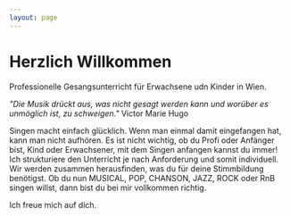 ```yaml
---
layout: page
---
```

<h1>Herzlich Willkommen</h1>


Professionelle Gesangsunterricht für Erwachsene udn Kinder in Wien.


<i>
"Die Musik drückt aus, was nicht gesagt werden kann und worüber es unmöglich ist, zu schweigen."</i>
									Victor Marie Hugo
	
Singen macht einfach glücklich. 
Wenn man einmal damit eingefangen hat, kann man nicht aufhören.
Es ist nicht wichtig, ob du Profi oder Anfänger bist, Kind oder Erwachsener, mit dem Singen anfangen kannst du immer! 
Ich strukturiere den Unterricht je nach Anforderung und somit individuell. Wir werden zusammen herausfinden, was du für deine Stimmbildung benötigst.
Ob du nun MUSICAL, POP, CHANSON, JAZZ, ROCK oder RnB singen willst, dann bist du bei mir vollkommen richtig.


Ich freue mich auf dich.


	





<!--
<h1>Blog</h1>

{% for post in paginator.posts %}
<div class="post-preview">
    <a href="{{ post.url | prepend: site.baseurl }}">
        <h2 class="post-title">            {{ post.title }}
        </h2>
        {% if post.subtitle %}
        <h3 class="post-subtitle">
            {{ post.subtitle }}
        </h3>
        {% endif %}
    </a>
    <p class="post-meta" style="margin-bottom:5px">Posted by {{ post.author }} on {{ post.date | date: "%B %-d, %Y" }}</p>
	<div class="notepad-index-post-tags" style="">
		{% for tag in post.tags %}<a href="{{ site.baseurl }}/search/index.html#{{ tag | cgi_encode }}" title="Other posts from the {{ tag | capitalize }} tag">{{ tag | capitalize }}</a>{% unless forloop.last %}&nbsp;{% endunless %}{% endfor %}
	</div>
</div>
<hr>
{% endfor %}

{% if paginator.total_pages > 1 %}
<ul class="pager">
    {% if paginator.previous_page %}
    <li class="previous">
        <a href="{{ paginator.previous_page_path | prepend: site.baseurl | replace: '//', '/' }}">&larr; Newer Posts</a>
    </li>
    {% endif %}
    {% if paginator.next_page %}
    <li class="next">
        <a href="{{ paginator.next_page_path | prepend: site.baseurl | replace: '//', '/' }}">Older Posts &rarr;</a>
    </li>
    {% endif %}
</ul>
{% endif %}
-->
